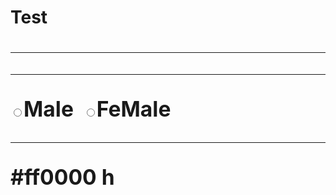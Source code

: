 <style> 128,0,0 <p> <font 128,0,0> hi <font/><p/> </style/
<big> <head> <h1>  Test  <h1/> <head/> <big/>
<hr> <hr/>
<input type="radio" name="gndr">Male

  <input type="radio" name="gndr">FeMale
<hr> 
#ff0000 h
